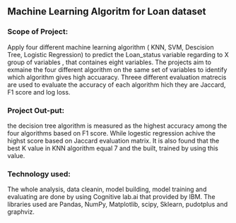 
## Machine Learning Algoritm for Loan dataset

### Scope of Project:
Apply four different machine learning algorithm ( KNN, SVM, Descision Tree, Logistic Regression) to predict the Loan_status variable regarding to X group of variables
, that containes eight variables. The projects aim to exmaine the four different algorithm on the same set of variables to identify which algorithm gives high accuaracy.
Threee different evaluation matrecis are used to evaluate the accuracy of each algorithm hich they are Jaccard, F1 score and log loss.

### Project Out-put:
the decision tree algorithm is measured as the highest accuracy among the four algorithms based on F1 score. While logestic regression achive the highst score based on Jaccard evaluation matrix. It is also found that the best K value in KNN algorithm equal 7 and the built, trained by using this value.

### Technology used:
The whole analysis, data cleanin, model building, model training and evaluating are done by using Cognitive lab.ai that provided by IBM. The libraries used are Pandas, NumPy, Matplotlib, scipy, Sklearn, pudotplus and graphviz. 

